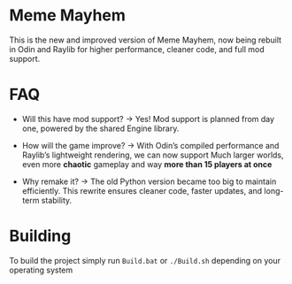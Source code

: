 # Meme Mayhem

This is the new and improved version of Meme Mayhem, now being rebuilt in Odin and Raylib for higher performance, cleaner code, and full mod support.

# FAQ

* Will this have mod support?
→ Yes! Mod support is planned from day one, powered by the shared Engine library.

* How will the game improve?
→ With Odin’s compiled performance and Raylib’s lightweight rendering, we can now support Much larger worlds, even more **chaotic** gameplay and way **more than 15 players at once**

* Why remake it?
→ The old Python version became too big to maintain efficiently. This rewrite ensures cleaner code, faster updates, and long-term stability.

# Building

To build the project simply run `Build.bat` or `./Build.sh` depending on your operating system